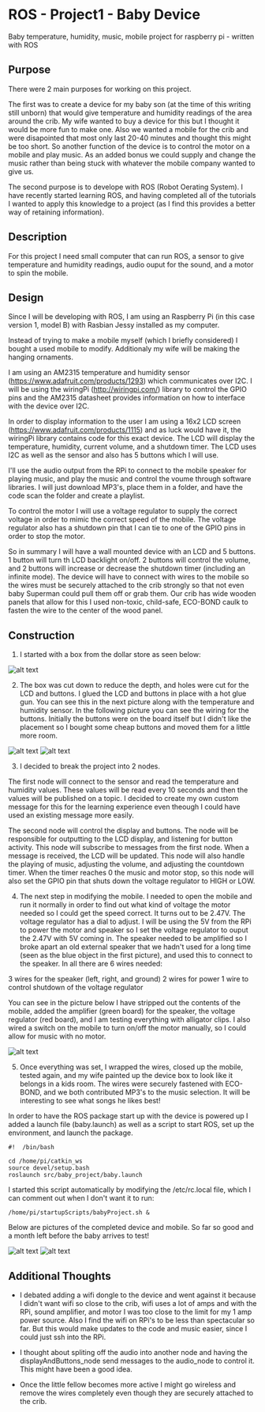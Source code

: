 ROS - Project1 - Baby Device
============================

Baby temperature, humidity, music, mobile project for raspberry pi - written with ROS

Purpose
-------

There were 2 main purposes for working on this project. 

The first was to create a device for my baby son (at the time of this writing still unborn) that would give temperature and humidity readings of the area around the crib. My wife wanted to buy a device for this but I thought it would be more fun to make one. Also we wanted a mobile for the crib and were disapointed that most only last 20-40 minutes and thought this might be too short. So another function of the device is to control the motor on a mobile and play music. As an added bonus we could supply and change the music rather than being stuck with whatever the mobile company wanted to give us.

The second purpose is to develope with ROS (Robot Oerating System). I have recently started learning ROS, and having completed all of the tutorials I wanted to apply this knowledge to a project (as I find this provides a better way of retaining information).


Description
-----------

For this project I need small computer that can run ROS, a sensor to give temperature and humidity readings, audio ouput for the sound, and a motor to spin the mobile.


Design
------

Since I will be developing with ROS, I am using an Raspberry Pi (in this case version 1, model B) with Rasbian Jessy installed as my computer.

Instead of trying to make a mobile myself (which I briefly considered) I bought a used mobile to modify. Additionaly my wife will be making the hanging ornaments.

I am using an AM2315 temperature and humidity sensor (https://www.adafruit.com/products/1293) which communicates over I2C. I will be using the wiringPi (http://wiringpi.com/) library to control the GPIO pins and the AM2315 datasheet provides information on how to interface with the device over I2C. 

In order to display information to the user I am using a 16x2 LCD screen (https://www.adafruit.com/products/1115) and as luck would have it, the wiringPi library contains code for this exact device. The LCD will display the temperature, humidity, current volume, and a shutdown timer. The LCD uses I2C as well as the sensor and also has 5 buttons which I will use.

I'll use the audio output from the RPi to connect to the mobile speaker for playing music, and play the music and control the voume through software libraries. I will just download MP3's, place them in a folder, and have the code scan the folder and create a playlist.

To control the motor I will use a voltage regulator to supply the correct voltage in order to mimic the correct speed of the mobile. The voltage regulator also has a shutdown pin that I can tie to one of the GPIO pins in order to stop the motor.

So in summary I will have a wall mounted device with an LCD and 5 buttons. 1 button will turn th LCD backlight on/off. 2 buttons will control the volume, and 2 buttons will increase or decrease the shutdown timer (including an infinite mode). The device will have to connect with wires to the mobile so the wires must be securely attached to the crib strongly so that not even baby Superman could pull them off or grab them. Our crib has wide wooden panels that allow for this I used non-toxic, child-safe, ECO-BOND caulk to fasten the wire to the center of the wood panel.


Construction
------------

1) I started with a box from the dollar store as seen below:

![alt text](http://www.typhoonsoftware.com/GitHub/ROS_Project1_Baby/babyProject1.jpg "Dollar store box")

2) The box was cut down to reduce the depth, and holes were cut for the LCD and buttons. I glued the LCD and buttons in place with a hot glue gun. You can see this in the next picture along with the temperature and humidity sensor. In the following picture you can see the wiring for the buttons. Initially the buttons were on the board itself but I didn't like the placement so I bought some cheap buttons and moved them for a little more room.

![alt text](http://www.typhoonsoftware.com/GitHub/ROS_Project1_Baby/babyProject2.jpg "Box with LCD and buttons")
![alt text](http://www.typhoonsoftware.com/GitHub/ROS_Project1_Baby/babyProject3.jpg "Button wiring")

3) I decided to break the project into 2 nodes. 

The first node will connect to the sensor and read the temperature and humidity values. These values will be read every 10 seconds and then the values will be published on a topic. I decided to create my own custom message for this for the learning experience even theough I could have used an existing message more easily.

The second node will control the display and buttons. The node will be responsible for outputting to the LCD display, and listening for button activity. This node will subscribe to messages from the first node. When a message is received, the LCD will be updated. This node will also handle the playing of music, adjusting the volume, and adjusting the countdown timer. When the timer reaches 0 the music and motor stop, so this node will also set the GPIO pin that shuts down the voltage regulator to HIGH or LOW.

4) The next step in modifying the mobile. I needed to open the mobile and run it normally in order to find out what kind of voltage the motor needed so I could get the speed correct. It turns out to be 2.47V. The voltage regulator has a dial to adjust. I will be using the 5V from the RPi to power the motor and speaker so I set the voltage regulator to ouput the 2.47V with 5V coming in. The speaker needed to be amplified so I broke apart an old external speaker that we hadn't used for a long time (seen as the blue object in the first picture), and used this to connect to the speaker. In all there are 6 wires needed:

3 wires for the speaker (left, right, and ground)
2 wires for power
1 wire to control shutdown of the voltage regulator

You can see in the picture below I have stripped out the contents of the mobile, added the amplifier (green board) for the speaker, the voltage regulator (red board), and I am testing everything with alligator clips. I also wired a switch on the mobile to turn on/off the motor manually, so I could allow for music with no motor.

![alt text](http://www.typhoonsoftware.com/GitHub/ROS_Project1_Baby/babyProject4.jpg "Testing the wiring")

5) Once everything was set, I wrapped the wires, closed up the mobile, tested again, and my wife painted up the device box to look like it belongs in a kids room. The wires were securely fastened with ECO-BOND, and we both contributed MP3's to the music selection. It will be interesting to see what songs he likes best!

In order to have the ROS package start up with the device is powered up I added a launch file (baby.launch) as well as a script to start ROS, set up the environment, and launch the package.

```
#!  /bin/bash

cd /home/pi/catkin_ws
source devel/setup.bash
roslaunch src/baby_project/baby.launch
```

I started this script automatically by modifying the /etc/rc.local file, which I can comment out when I don't want it to run:

```
/home/pi/startupScripts/babyProject.sh &
```

Below are pictures of the completed device and mobile. So far so good and a month left before the baby arrives to test!

![alt text](http://www.typhoonsoftware.com/GitHub/ROS_Project1_Baby/babyProject4.jpg "Completed controller")
![alt text](http://www.typhoonsoftware.com/GitHub/ROS_Project1_Baby/babyProject4.jpg "Completed mobile")


Additional Thoughts
-------------------

- I debated adding a wifi dongle to the device and went against it because I didn't want wifi so close to the crib, wifi uses a lot of amps and with the RPi, sound amplifier, and motor I was too close to the limit for my 1 amp power source. Also I find the wifi on RPi's to be less than spectacular so far. But this would make updates to the code and music easier, since I could just ssh into the RPi.

- I thought about spliting off the audio into another node and having the displayAndButtons_node send messages to the audio_node to control it. This might have been a good idea.

- Once the little fellow becomes more active I might go wireless and remove the wires completely even though they are securely attached to the crib.
